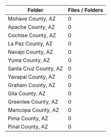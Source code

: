 | Folder                |   Files / Folders |
|-----------------------|-------------------|
| Mohave County, AZ     |                 0 |
| Apache County, AZ     |                 0 |
| Cochise County, AZ    |                 0 |
| La Paz County, AZ     |                 0 |
| Navajo County, AZ     |                 0 |
| Yuma County, AZ       |                 0 |
| Santa Cruz County, AZ |                 0 |
| Yavapai County, AZ    |                 0 |
| Graham County, AZ     |                 0 |
| Gila County, AZ       |                 0 |
| Greenlee County, AZ   |                 0 |
| Maricopa County, AZ   |                 0 |
| Pima County, AZ       |                 0 |
| Pinal County, AZ      |                 0 |